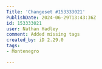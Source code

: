 ```yaml
---
Title: 'Changeset #153333021'
PublishDate: 2024-06-29T13:43:36Z
id: 153333021
user: Nathan Hadley
comment: Added missing tags
created_by: iD 2.29.0
tags:
- Montenegro

---
```

